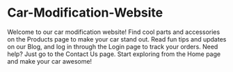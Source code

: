 # Car-Modification-Website
Welcome to our car modification website! Find cool parts and accessories on the Products page to make your car stand out. Read fun tips and updates on our Blog, and log in through the Login page to track your orders. Need help? Just go to the Contact Us page. Start exploring from the Home page and make your car awesome!
